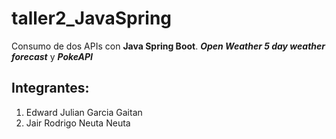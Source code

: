 # taller2_JavaSpring
Consumo de dos APIs con __Java Spring Boot__. *__Open Weather 5 day weather forecast__* y *__PokeAPI__*
## Integrantes:
1. Edward Julian Garcia Gaitan
2. Jair Rodrigo Neuta Neuta
